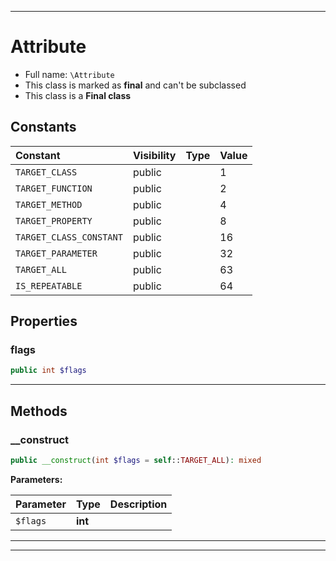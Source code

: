 ***

# Attribute

* Full name: `\Attribute`
* This class is marked as **final** and can't be subclassed
* This class is a **Final class**

## Constants

| Constant | Visibility | Type | Value |
|:---------|:-----------|:-----|:------|
|`TARGET_CLASS`|public| |1|
|`TARGET_FUNCTION`|public| |2|
|`TARGET_METHOD`|public| |4|
|`TARGET_PROPERTY`|public| |8|
|`TARGET_CLASS_CONSTANT`|public| |16|
|`TARGET_PARAMETER`|public| |32|
|`TARGET_ALL`|public| |63|
|`IS_REPEATABLE`|public| |64|

## Properties

### flags

```php
public int $flags
```

***

## Methods

### __construct

```php
public __construct(int $flags = self::TARGET_ALL): mixed
```

**Parameters:**

| Parameter | Type | Description |
|-----------|------|-------------|
| `$flags` | **int** |  |

***


***

